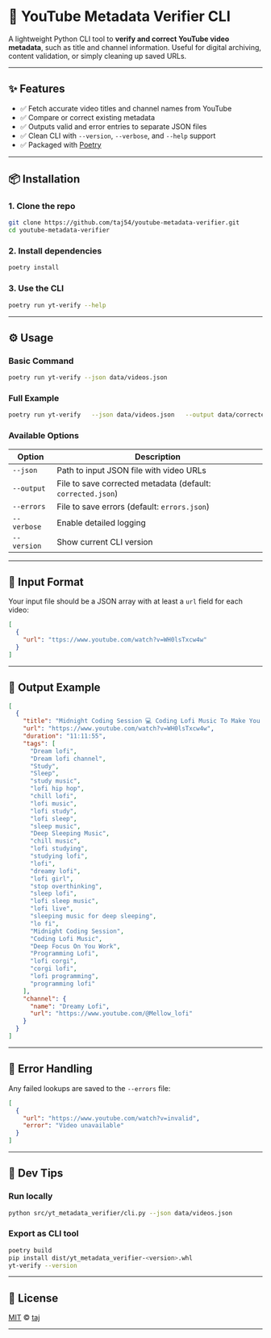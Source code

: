 # 🎥 YouTube Metadata Verifier CLI

A lightweight Python CLI tool to **verify and correct YouTube video metadata**, such as title and channel information. Useful for digital archiving, content validation, or simply cleaning up saved URLs.

---

## ✨ Features

- ✅ Fetch accurate video titles and channel names from YouTube
- ✅ Compare or correct existing metadata
- ✅ Outputs valid and error entries to separate JSON files
- ✅ Clean CLI with `--version`, `--verbose`, and `--help` support
- ✅ Packaged with [Poetry](https://python-poetry.org/)

---

## 📦 Installation

### 1. Clone the repo

```bash
git clone https://github.com/taj54/youtube-metadata-verifier.git
cd youtube-metadata-verifier
```

### 2. Install dependencies

```bash
poetry install
```

### 3. Use the CLI

```bash
poetry run yt-verify --help
```

---

## ⚙️ Usage

### Basic Command

```bash
poetry run yt-verify --json data/videos.json
```

### Full Example

```bash
poetry run yt-verify   --json data/videos.json   --output data/corrected.json   --errors data/errors.json   --verbose
```

### Available Options

| Option        | Description                                   |
|---------------|-----------------------------------------------|
| `--json`      | Path to input JSON file with video URLs       |
| `--output`    | File to save corrected metadata (default: `corrected.json`) |
| `--errors`    | File to save errors (default: `errors.json`)  |
| `--verbose`   | Enable detailed logging                       |
| `--version`   | Show current CLI version                      |

---

## 📄 Input Format

Your input file should be a JSON array with at least a `url` field for each video:

```json
[
  {
    "url": "ttps://www.youtube.com/watch?v=WH0lsTxcw4w"
  }
]
```

---

## 📝 Output Example

```json
[
  {
    "title": "Midnight Coding Session 💻 Coding Lofi Music To Make You Deep Focus On You Work 💻 Programming Lofi",
    "url": "https://www.youtube.com/watch?v=WH0lsTxcw4w",
    "duration": "11:11:55",
    "tags": [
      "Dream lofi",
      "Dream lofi channel",
      "Study",
      "Sleep",
      "study music",
      "lofi hip hop",
      "chill lofi",
      "lofi music",
      "lofi study",
      "lofi sleep",
      "sleep music",
      "Deep Sleeping Music",
      "chill music",
      "lofi studying",
      "studying lofi",
      "lofi",
      "dreamy lofi",
      "lofi girl",
      "stop overthinking",
      "sleep lofi",
      "lofi sleep music",
      "lofi live",
      "sleeping music for deep sleeping",
      "lo fi",
      "Midnight Coding Session",
      "Coding Lofi Music",
      "Deep Focus On You Work",
      "Programming Lofi",
      "lofi corgi",
      "corgi lofi",
      "lofi programming",
      "programming lofi"
    ],
    "channel": {
      "name": "Dreamy Lofi",
      "url": "https://www.youtube.com/@Mellow_lofi"
    }
  }
]
```

---

## 🐛 Error Handling

Any failed lookups are saved to the `--errors` file:

```json
[
  {
    "url": "https://www.youtube.com/watch?v=invalid",
    "error": "Video unavailable"
  }
]
```

---

## 🧪 Dev Tips

### Run locally

```bash
python src/yt_metadata_verifier/cli.py --json data/videos.json
```

### Export as CLI tool

```bash
poetry build
pip install dist/yt_metadata_verifier-<version>.whl
yt-verify --version
```

---

## 📄 License

[MIT](LICENSE) © [taj](https://github.com/taj54)

---